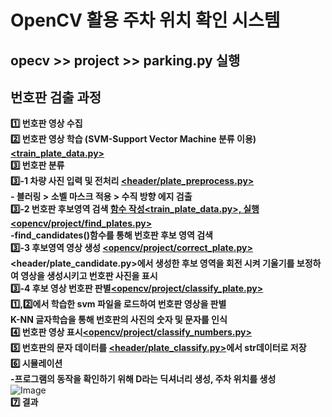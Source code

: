 # OpenCV 활용 주차 위치 확인 시스템

## opecv >> project >> parking.py 실행

## 번호판 검출 과정
**1️⃣ 번호판 영상 수집** </br>
**2️⃣ 번호판 영상 학습 (SVM-Support Vector Machine 분류 이용) <ins><train_plate_data.py></ins>** </br>
**3️⃣ 번호판 분류** </br>
**3️⃣-1 차량 사진 입력 및 전처리 <ins><header/plate_preprocess.py></ins>**</br>
**- 블러링 > 소벨 마스크 적용 > 수직 방향 에지 검출**</br>
**3️⃣-2 번호판 후보영역 검색 <ins>함수 작성<train_plate_data.py>, 실행 <opencv/project/find_plates.py></ins>**</br>
**-find_candidates()함수를 통해 번호판 후보 영역 검색**</br>
**3️⃣-3 후보영역 영상 생성 <ins><opencv/project/correct_plate.py></ins>**</br>
**<header/plate_candidate.py>에서 생성한 후보 영역을 회전 시켜 기울기를 보정하여 영상을 생성시키고 번호판 사진을 표시**</br>
**3️⃣-4 후보 영상 번호판 판별<ins><opencv/project/classify_plate.py></ins>**</br>
**1️⃣,2️⃣에서 학습한 svm 파일을 로드하여 번호판 영상을 판별**</br>
**K-NN 글자학습을 통해 번호판의 사진의 숫자 및 문자를 인식**</br>
**4️⃣ 번호판 영상 표시<ins><opencv/project/classify_numbers.py></ins>** </br>
**5️⃣ 번호판의 문자 데이터를 <ins><header/plate_classify.py></ins>에서 str데이터로 저장**</br>
**6️⃣ 시뮬레이션**</br>
**-프로그램의 동작을 확인하기 위해 D라는 딕셔너리 생성, 주차 위치를 생성**</br>
![Image](https://github.com/user-attachments/assets/42d1b9cb-1950-42ce-ba3d-6869157a057e)</br>
**7️⃣ 결과**
